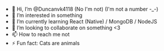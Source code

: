 - 👋 Hi, I’m @Duncanvk4118 (No I'm not) (I'm not a number -_-)
- 👀 I’m interested in something
- 🌱 I’m currently learning React (Native) / MongoDB / NodeJS
- 💞️ I’m looking to collaborate on something <3
- 📫 How to reach me not
- ⚡ Fun fact: Cats are animals
